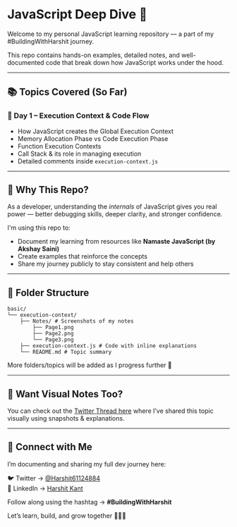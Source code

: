 # JavaScript Deep Dive 🚀

Welcome to my personal JavaScript learning repository — a part of my #BuildingWithHarshit journey.

This repo contains hands-on examples, detailed notes, and well-documented code that break down how JavaScript works under the hood.

---

## 📚 Topics Covered (So Far)

### 🔹 Day 1 – Execution Context & Code Flow
- How JavaScript creates the Global Execution Context
- Memory Allocation Phase vs Code Execution Phase
- Function Execution Contexts
- Call Stack & its role in managing execution
- Detailed comments inside `execution-context.js`

---

## 🧠 Why This Repo?

As a developer, understanding the *internals* of JavaScript gives you real power — better debugging skills, deeper clarity, and stronger confidence.

I'm using this repo to:
- Document my learning from resources like **Namaste JavaScript (by Akshay Saini)**
- Create examples that reinforce the concepts
- Share my journey publicly to stay consistent and help others

---

## 📌 Folder Structure
```
basic/
└── execution-context/
    ├── Notes/ # Screenshots of my notes
        ├── Page1.png
        ├── Page2.png
        └── Page3.png 
    ├── execution-context.js # Code with inline explanations
    └── README.md # Topic summary
```

More folders/topics will be added as I progress further 🚀

---

## 📸 Want Visual Notes Too?

You can check out the [Twitter Thread here](https://x.com/Harshit61124884/status/1937920315990151582) where I’ve shared this topic visually using snapshots & explanations.

---

## 🙌 Connect with Me

I’m documenting and sharing my full dev journey here:  

🐦 Twitter → [@Harshit61124884](https://x.com/Harshit61124884)  
💼 LinkedIn → [Harshit Kant](https://www.linkedin.com/in/kantharshit/)  

Follow along using the hashtag → **#BuildingWithHarshit**

Let’s learn, build, and grow together 👨‍💻🔥

